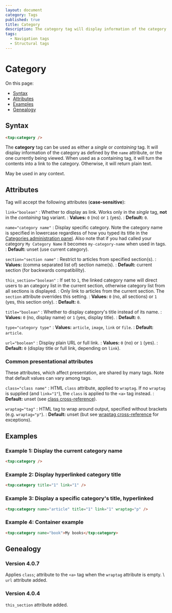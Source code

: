 ```yaml
---
layout: document
category: Tags
published: true
title: Category
description: The category tag will display information of the category as defined by the name attribute, or the one currently being viewed.
tags:
  - Navigation tags
  - Structural tags
---
```


# Category

On this page:

* [Syntax](#syntax)
* [Attributes](#attributes)
* [Examples](#examples)
* [Genealogy](#genealogy)

## Syntax

~~~ html
<txp:category />
~~~

The **category** tag can be used as either a *single* or *containing* tag. It will display information of the category as defined by the `name` attribute, or the one currently being viewed. When used as a containing tag, it will turn the contents into a link to the category. Otherwise, it will return plain text.

May be used in any context.

## Attributes

Tag will accept the following attributes (**case-sensitive**):

`link="boolean"`
: Whether to display as link. Works only in the *single* tag, **not** in the *containing* tag variant.
: **Values:** `0` (no) or `1` (yes).
: **Default:** `0`.

`name="category name"`
: Display specific category. Note the category name is specified in lowercase regardless of how you typed its title in the [Categories administration panel](http://docs.textpattern.io/administration/categories-panel). Also note that if you had called your category `My Category Name` it becomes `my-category-name` when used in tags.
: **Default:** unset (use current category).

`section="section name"`
: Restrict to articles from specified section(s).
: **Values:** (comma separated list of) section name(s).
: **Default:** current section (for backwards compatibility).

`this_section="boolean"`
: If set to `1`, the linked category name will direct users to an category list in the current section, otherwise category list from all sections is displayed.
: Only link to articles from the current section. The `section` attribute overrides this setting.
: **Values:** `0` (no, all sections) or `1` (yes, this section only).
: **Default:** `0`.

`title="boolean"`
: Whether to display category's title instead of its name.
: **Values:** `0` (no, display name) or `1` (yes, display title).
: **Default:** `0`.

`type="category type"`
: **Values:** `article`, `image`, `link` or `file`.
: **Default:** `article`.

`url="boolean"`
: Display plain URL or full link.
: **Values:** `0` (no) or `1` (yes).
: **Default:** `0` (display title or full link, depending on `link`).

### Common presentational attributes

These attributes, which affect presentation, are shared by many tags. Note that default values can vary among tags.

`class="class name"`
: HTML `class` attribute, applied to `wraptag`. If no `wraptag` is supplied (and `link="1"`), the `class` is applied to the `<a>` tag instead.
: **Default:** unset (see [class cross-reference](http://docs.textpattern.io/tags/tag-attributes-cross-reference#class)).

`wraptag="tag"`
: HTML tag to wrap around output, specified without brackets (e.g. `wraptag="p"`).
: **Default:** unset (but see [wraptag cross-reference](http://docs.textpattern.io/tags/tag-attributes-cross-reference#wraptag) for exceptions).

## Examples

### Example 1: Display the current category name

~~~ html
<txp:category />
~~~

### Example 2: Display hyperlinked category title

~~~ html
<txp:category title="1" link="1" />
~~~

### Example 3: Display a specific category's title, hyperlinked

~~~ html
<txp:category name="article" title="1" link="1" wraptag="p" />
~~~

### Example 4: Container example

~~~ html
<txp:category name="book">My books</txp:category>
~~~

## Genealogy

### Version 4.0.7

Applies `class`; attribute to the `<a>` tag when the `wraptag` attribute is empty. \\
`url` attribute added.

### Version 4.0.4

`this_section` attribute added.
